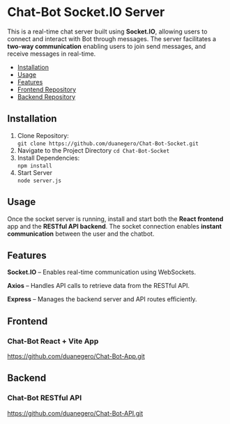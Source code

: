 # Chat-Bot Socket.IO Server

This is a real-time chat server built using <strong>Socket.IO</strong>, allowing users to connect and interact with Bot through messages. The server facilitates a <strong>two-way communication</strong> enabling users to join send messages, and receive messages in real-time.

- [Installation](#installation)
- [Usage](#usage)
- [Features](#features)
- [Frontend Repository](#frontend)
- [Backend Repository](#backend)

## Installation

1. Clone Repository:<br>
   `git clone https://github.com/duanegero/Chat-Bot-Socket.git`
2. Navigate to the Project Directory
   `cd Chat-Bot-Socket`
3. Install Dependencies:<br>
   `npm install`
4. Start Server<br>
   `node server.js`

## Usage

Once the socket server is running, install and start both the <strong>React frontend</strong> app and the <strong>RESTful API backend</strong>. The socket connection enables <strong>instant communication</strong> between the user and the chatbot.

## Features

<strong>Socket.IO</strong> – Enables real-time communication using WebSockets.

<strong>Axios</strong> – Handles API calls to retrieve data from the RESTful API.

<strong>Express</strong> – Manages the backend server and API routes efficiently.

## Frontend

### Chat-Bot React + Vite App

https://github.com/duanegero/Chat-Bot-App.git

## Backend

### Chat-Bot RESTful API

https://github.com/duanegero/Chat-Bot-API.git

